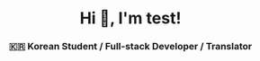 <div align="center">

# Hi 👋, I'm test!
### :kr: Korean Student / Full-stack Developer / Translator
</div>
